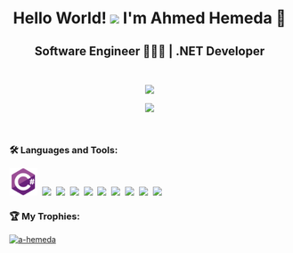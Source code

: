 <h1 align="center">Hello World! <img src="https://raw.githubusercontent.com/MartinHeinz/MartinHeinz/master/wave.gif" height="30"/> I'm Ahmed Hemeda 👑</h1>
<h2 align="center">Software Engineer 👨🏻‍💻 | .NET Developer</h2> <br>
<p align="center"> <a href="https://www.linkedin.com/in/a-hemeda" target="_blank"><img src="https://img.shields.io/badge/-27K+ Followers-005080?style=flat-square&logo=Linkedin&logoColor=white" height="50"></a> </p>
<p align="center"> <img src="https://komarev.com/ghpvc/?username=a-hemeda&label=Profile+Views&color=800000&style=flat" height="45"/> </p> <br>
<h3 align="left"> 🛠️ Languages and Tools: </h3>
<p align="left"> <img src="https://raw.githubusercontent.com/devicons/devicon/master/icons/csharp/csharp-original.svg" height="50"/> <img width="1" />
  <img src="https://skillicons.dev/icons?i=dotnet" height="50"/> <img width="1" />
  <img src="https://cdn.jsdelivr.net/gh/devicons/devicon/icons/dotnetcore/dotnetcore-original.svg" height="50"/> <img width="1" />
  <img src="https://www.vectorlogo.zone/logos/git-scm/git-scm-icon.svg" height="50"/> <img width="1" />
  <img src="https://www.vectorlogo.zone/logos/getpostman/getpostman-icon.svg" height="50"/> <img width="1" />
  <img src="https://cdn.simpleicons.org/html5/E34F26" height="50"/> <img width="1" />
  <img src="https://cdn.simpleicons.org/css3/1572B6" height="50"/> <img width="1" />
  <img src="https://img.icons8.com/color/48/000000/visual-studio-code-2019.png" height="50"/> <img width="1" />
  <img src="https://img.icons8.com/?size=100&id=ezj3zaVtImPg&format=png&color=000000" height="50"/> <img width="1" />
  <img src="https://img.icons8.com/?size=100&id=efFfwotdkiU5&format=png&color=000000" height="50"/> <br>
<h3 align="left"> 🏆 My Trophies: </h3>
<p align="left"> <a href="https://github.com/ryo-ma/github-profile-trophy"><img src="https://github-profile-trophy.vercel.app/?username=a-hemeda&theme=algolia" alt="a-hemeda" /></a> </p>
